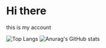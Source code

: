 # Hi there
this is my account


![Top Langs](https://github-readme-stats.vercel.app/api/top-langs/?username=DavidNaderer01&theme=tokyonight)
![Anurag's GitHub stats](https://github-readme-stats.vercel.app/api?username=anuraghazra&theme=dark&show_icons=true)

